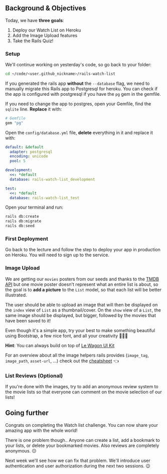## Background & Objectives

Today, we have **three goals**:

1. Deploy our Watch List on Heroku
2. Add the Image Upload features
3. Take the Rails Quiz!

### Setup

We'll continue working on yesterday's code, so go back to your folder:

```bash
cd ~/code/<user.github_nickname>/rails-watch-list
```

If you generated the rails app **without** the `--database` flag, we need to manually migrate this Rails app to Postgresql for heroku. You can check if the app is configured with postgresql if you have the `pg` gem in the gemfile.

If you need to change the app to postgres, open your Gemfile, find the `sqlite` line. **Replace** it with:

```ruby
# Gemfile
gem "pg"
```

Open the `config/database.yml` file, **delete** everything in it and replace it with:

```yaml
default: &default
  adapter: postgresql
  encoding: unicode
  pool: 5

development:
  <<: *default
  database: rails-watch-list_development

test:
  <<: *default
  database: rails-watch-list_test
```

Open your terminal and run:

```bash
rails db:create
rails db:migrate
rails db:seed
```

### First Deployment

Go back to the lecture and follow the step to deploy your app in production on Heroku. You will need to sign up to the service.

### Image Upload

We are getting our `movies` posters from our seeds and thanks to the [TMDB API](https://developers.themoviedb.org/3) but one movie poster doesn't represent what an entire list is about, so the goal is to **add a picture** to the `List` model, so that each list will be better illustrated.

The user should be able to upload an image that will then be displayed on the `index` view of `List` as a thumbnail/cover. On the `show` view of a `List`, the same image should be displayed, but bigger, followed by the movies that have been saved to it!

Even though it's a simple app, try your best to make something beautiful using Bootstrap, a few nice font, and all your creativity 🎨😊🎨

**Hint**: You can always build on top of [Le Wagon UI Kit](https://uikit.lewagon.com/)

For an overview about all the image helpers rails provides (`image_tag`, `image_path`, `asset-url`, ...) check out the [cheatsheet](https://kitt.lewagon.com/knowledge/cheatsheets/rails_image_helpers) 👈

### List Reviews (Optional)

If you're done with the images, try to add an anonymous review system to the movie lists so that everyone can comment on the movie selection of our lists!


## Going further
Congrats on completing the Watch list challenge. You can now share your amazing app with the whole world!

There is one problem though.. Anyone can create a list, add a bookmark to your lists, or delete your bookmarked movies. Also reviews are completely anonymous. 😔

Next week we'll see how we can fix that problem. We'll introduce user authentication and user authorization during the next two sessions. 😉
